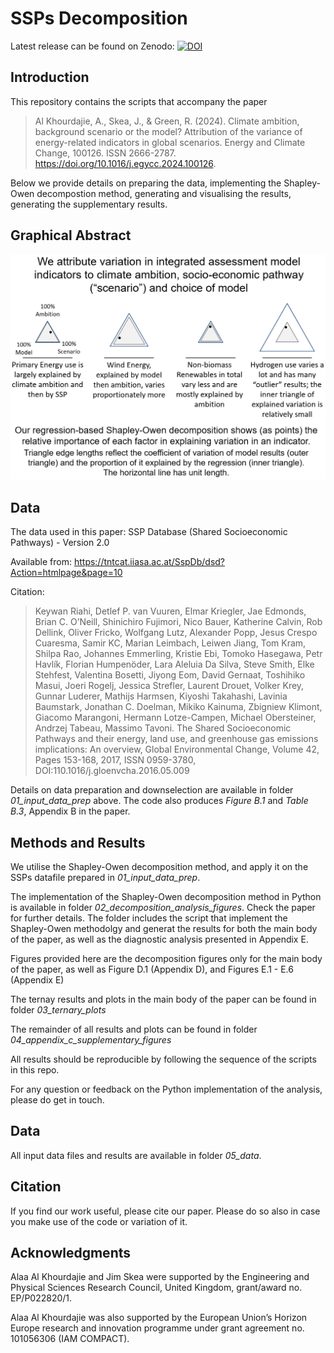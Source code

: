 # SSPs Decomposition

Latest release can be found on Zenodo: 
[![DOI](https://zenodo.org/badge/DOI/10.5281/zenodo.10640623.svg)](https://doi.org/10.5281/zenodo.10640623)

## Introduction
This repository contains the scripts that accompany the paper
> Al Khourdajie, A., Skea, J., & Green, R. (2024). Climate ambition, background scenario or the model? Attribution of the variance of energy-related indicators in global scenarios. Energy and Climate Change, 100126. ISSN 2666-2787. https://doi.org/10.1016/j.egycc.2024.100126.

Below we provide details on preparing the data, implementing the Shapley-Owen decompostion method, generating and visualising the results, generating the supplementary results.      

## Graphical Abstract
![alt text](https://github.com/AlKhourdajie/SSPs_decomposition/blob/main/03_ternary_plots/Graphical_Abstract.png)

## Data
The data used in this paper: SSP Database (Shared Socioeconomic Pathways) - Version 2.0

Available from: https://tntcat.iiasa.ac.at/SspDb/dsd?Action=htmlpage&page=10

Citation:
> Keywan Riahi, Detlef P. van Vuuren, Elmar Kriegler, Jae Edmonds, Brian C. O’Neill, Shinichiro Fujimori, Nico Bauer, Katherine Calvin, Rob Dellink, Oliver Fricko, Wolfgang Lutz, Alexander Popp, Jesus Crespo Cuaresma, Samir KC, Marian Leimbach, Leiwen Jiang, Tom Kram, Shilpa Rao, Johannes Emmerling, Kristie Ebi, Tomoko Hasegawa, Petr Havlík, Florian Humpenöder, Lara Aleluia Da Silva, Steve Smith, Elke Stehfest, Valentina Bosetti, Jiyong Eom, David Gernaat, Toshihiko Masui, Joeri Rogelj, Jessica Strefler, Laurent Drouet, Volker Krey, Gunnar Luderer, Mathijs Harmsen, Kiyoshi Takahashi, Lavinia Baumstark, Jonathan C. Doelman, Mikiko Kainuma, Zbigniew Klimont, Giacomo Marangoni, Hermann Lotze-Campen, Michael Obersteiner, Andrzej Tabeau, Massimo Tavoni. The Shared Socioeconomic Pathways and their energy, land use, and greenhouse gas emissions implications: An overview, Global Environmental Change, Volume 42, Pages 153-168, 2017, ISSN 0959-3780, DOI:110.1016/j.gloenvcha.2016.05.009

Details on data preparation and downselection are available in folder *01_input_data_prep* above. The code also produces *Figure B.1* and *Table B.3*, Appendix B in the paper.

## Methods and Results
We utilise the Shapley-Owen decomposition method, and apply it on the SSPs datafile prepared in *01_input_data_prep*.

The implementation of the Shapley-Owen decomposition method in Python is available in folder *02_decomposition_analysis_figures*. Check the paper for further details. The folder includes the script that implement the Shapley-Owen methodolgy and generat the results for both the main body of the paper, as well as the diagnostic analysis presented in Appendix E. 

Figures provided here are the decomposition figures only for the main body of the paper, as well as Figure D.1 (Appendix D), and Figures E.1 - E.6 (Appendix E) 

The ternay results and plots in the main body of the paper can be found in folder *03_ternary_plots*

The remainder of all results and plots can be found in folder *04_appendix_c_supplementary_figures*

All results should be reproducible by following the sequence of the scripts in this repo. 

For any question or feedback on the Python implementation of the analysis, please do get in touch.

## Data
All input data files and results are available in folder *05_data*.

## Citation
If you find our work useful, please cite our paper. Please do so also in case you make use of the code or variation of it. 

## Acknowledgments
Alaa Al Khourdajie and Jim Skea were supported by the Engineering and Physical Sciences Research Council, United Kingdom, grant/award no. EP/P022820/1. 

Alaa Al Khourdajie was also supported by the European Union’s Horizon Europe research and innovation programme under grant agreement no. 101056306 (IAM COMPACT).
